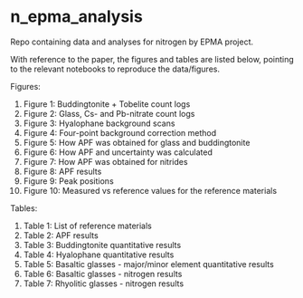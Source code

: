 # n_epma_analysis

Repo containing data and analyses for nitrogen by EPMA project.

With reference to the paper, the figures and tables are listed below, pointing to the relevant notebooks to reproduce the data/figures.

Figures:

1. Figure 1: Buddingtonite + Tobelite count logs
2. Figure 2: Glass, Cs- and Pb-nitrate count logs
3. Figure 3: Hyalophane background scans
4. Figure 4: Four-point background correction method
5. Figure 5: How APF was obtained for glass and buddingtonite
6. Figure 6: How APF and uncertainty was calculated
7. Figure 7: How APF was obtained for nitrides
8. Figure 8: APF results
9. Figure 9: Peak positions
10. Figure 10: Measured vs reference values for the reference materials

Tables:

1. Table 1: List of reference materials
2. Table 2: APF results
3. Table 3: Buddingtonite quantitative results
4. Table 4: Hyalophane quantitative results
5. Table 5: Basaltic glasses - major/minor element quantitative results
6. Table 6: Basaltic glasses - nitrogen results
7. Table 7: Rhyolitic glasses - nitrogen results

